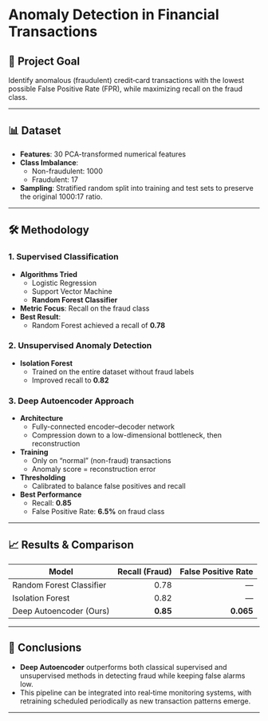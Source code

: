 # Anomaly Detection in Financial Transactions

## 🚀 Project Goal
Identify anomalous (fraudulent) credit‐card transactions with the lowest possible False Positive Rate (FPR), while maximizing recall on the fraud class.

---

## 📊 Dataset
- **Features**: 30 PCA-transformed numerical features  
- **Class Imbalance**:  
  - Non-fraudulent: 1000  
  - Fraudulent: 17  
- **Sampling**: Stratified random split into training and test sets to preserve the original 1000:17 ratio.

---

## 🛠️ Methodology

### 1. Supervised Classification
- **Algorithms Tried**  
  - Logistic Regression  
  - Support Vector Machine  
  - **Random Forest Classifier**  
- **Metric Focus**: Recall on the fraud class
- **Best Result**:  
  - Random Forest achieved a recall of **0.78**

### 2. Unsupervised Anomaly Detection
- **Isolation Forest**  
  - Trained on the entire dataset without fraud labels  
  - Improved recall to **0.82**

### 3. Deep Autoencoder Approach
- **Architecture**  
  - Fully-connected encoder–decoder network  
  - Compression down to a low-dimensional bottleneck, then reconstruction  
- **Training**  
  - Only on “normal” (non-fraud) transactions  
  - Anomaly score = reconstruction error  
- **Thresholding**  
  - Calibrated to balance false positives and recall  
- **Best Performance**  
  - Recall: **0.85**  
  - False Positive Rate: **6.5%** on fraud class

---

## 📈 Results & Comparison

| Model                         | Recall (Fraud) | False Positive Rate |
|-------------------------------|---------------:|--------------------:|
| Random Forest Classifier      |          0.78  |             —      |
| Isolation Forest              |          0.82  |             —      |
| Deep Autoencoder (Ours)       | **0.85**      | **0.065**         |

---

## 📝 Conclusions
- **Deep Autoencoder** outperforms both classical supervised and unsupervised methods in detecting fraud while keeping false alarms low.  
- This pipeline can be integrated into real‐time monitoring systems, with retraining scheduled periodically as new transaction patterns emerge.

---
